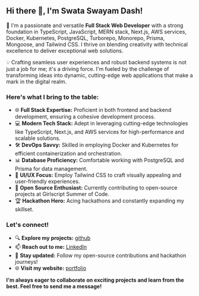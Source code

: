 ## Hi there 👋, I'm Swata Swayam Dash!

🚀 I'm a passionate and versatile **Full Stack Web Developer** with a strong foundation in TypeScript, JavaScript, MERN stack, Next.js, AWS services, Docker, Kubernetes, PostgreSQL, Turborepo, Monorepo, Prisma, Mongoose, and Tailwind CSS. I thrive on blending creativity with technical excellence to deliver exceptional web solutions.


💡 Crafting seamless user experiences and robust backend systems is not just a job for me; it's a driving force. I'm fueled by the challenge of transforming ideas into dynamic, cutting-edge web applications that make a mark in the digital realm.

### Here's what I bring to the table:

- 🌐 **Full Stack Expertise:** Proficient in both frontend and backend development, ensuring a cohesive development process.
- 💻 **Modern Tech Stack:** Adept in leveraging cutting-edge technologies like TypeScript, Next.js, and AWS services for high-performance and scalable solutions.
- 🛠️ **DevOps Savvy:** Skilled in employing Docker and Kubernetes for efficient containerization and orchestration.
- 📊 **Database Proficiency:** Comfortable working with PostgreSQL and Prisma for data management.
- 🎨 **UI/UX Focus:** Employ Tailwind CSS to craft visually appealing and user-friendly experiences.
- 🤝 **Open Source Enthusiast:** Currently contributing to open-source projects at Girlscript Summer of Code.
- 🏆 **Hackathon Hero:** Acing hackathons and constantly expanding my skillset.

### Let's connect!

- 🔍 **Explore my projects:** [github](https://github.com/swataswayam-14?tab=repositories)
- 📫 **Reach out to me:** [LinkedIn](https://www.linkedin.com/in/swata-swayam-dash-051307269/) 
- 📢 **Stay updated:** Follow my open-source contributions and hackathon journeys!
- 🌐 **Visit my website:** [portfolio](https://swataswayamdash.vercel.app) 

**I'm always eager to collaborate on exciting projects and learn from the best. Feel free to send me a message!**


